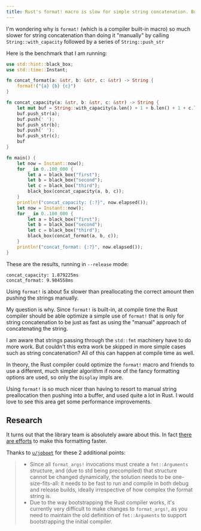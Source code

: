 ```yaml
---
title: Rust's format! macro is slow for simple string concatenation. But why?
---
```


I'm wondering why is `format!` (which is a compiler built-in macro) so much slower for string concatenation than doing it "manually" by calling `String::with_capacity` followed by a series of `String::push_str`

Here is the benchmark that I am running:

```rs
use std::hint::black_box;
use std::time::Instant;

fn concat_format(a: &str, b: &str, c: &str) -> String {
    format!("{a} {b} {c}")
}

fn concat_capacity(a: &str, b: &str, c: &str) -> String {
    let mut buf = String::with_capacity(a.len() + 1 + b.len() + 1 + c.len());
    buf.push_str(a);
    buf.push(' ');
    buf.push_str(b);
    buf.push(' ');
    buf.push_str(c);
    buf
}

fn main() {
    let now = Instant::now();
    for _ in 0..100_000 {
        let a = black_box("first");
        let b = black_box("second");
        let c = black_box("third");
        black_box(concat_capacity(a, b, c));
    }
    println!("concat_capacity: {:?}", now.elapsed());
    let now = Instant::now();
    for _ in 0..100_000 {
        let a = black_box("first");
        let b = black_box("second");
        let c = black_box("third");
        black_box(concat_format(a, b, c));
    }
    println!("concat_format: {:?}", now.elapsed());
}
```

These are the results, running in `--release` mode:

```
concat_capacity: 1.879225ms
concat_format: 9.984558ms
```

Using `format!` is about 5x slower than preallocating the correct amount then pushing the strings manually.

My question is why. Since `format!` is built-in, at compile time the Rust compiler should be able optimize a simple use of `format!` that is only for string concatenation to be just as fast as using the "manual" approach of concatenating the string.

I am aware that strings passing through the `std::fmt` machinery have to do more work. But couldn't this extra work be skipped in more simple cases such as string concatenation? All of this can happen at compile time as well.

In theory, the Rust compiler could optimize the `format!` macro and friends to use a different, much simpler algorithm if none of the fancy formatting options are used, so only the `Display` impls are.

Using `format!` is so much nicer than having to resort to manual string preallocation then pushing into a buffer, and used quite a lot in Rust. I would love to see this area get some performance improvements.

## Research

It turns out that the library team is absolutely aware about this. In fact [there are efforts](https://github.com/rust-lang/rust/issues/99012) to make this formatting faster.

Thanks to [`u/joboet`](https://www.reddit.com/user/joboet/) for these 2 additional points:

> - Since all `format_args!` invocations must create a `fmt::Arguments` structure, and (due to std being precompiled) that structure cannot be changed dynamically, the solution needs to be one-size-fits-all: it needs to be fast to run and compile in both debug and release builds, ideally irrespective of how complex the format string is.
> - Due to the way bootstrapping the Rust compiler works, it's currently very difficult to make changes to `format_args!`, as you need to maintain the old definition of `fmt::Arguments` to support bootstrapping the initial compiler.
